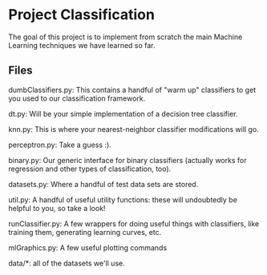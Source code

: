 # Project Classification
The goal of this project is to implement from scratch the main Machine Learning techniques we have learned so far.


## Files
dumbClassifiers.py: This contains a handful of "warm up" classifiers to get you used to our classification framework.

dt.py: Will be your simple implementation of a decision tree classifier.

knn.py: This is where your nearest-neighbor classifier modifications will go.

perceptron.py: Take a guess :).

binary.py: Our generic interface for binary classifiers (actually works for regression and other types of classification, too).

datasets.py: Where a handful of test data sets are stored.

util.py: A handful of useful utility functions: these will undoubtedly be helpful to you, so take a look!

runClassifier.py: A few wrappers for doing useful things with classifiers, like training them, generating learning curves, etc.

mlGraphics.py: A few useful plotting commands

data/*: all of the datasets we'll use.

